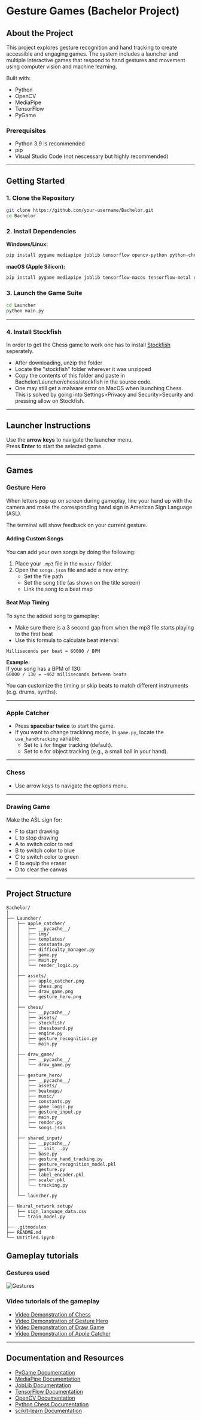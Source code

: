 # Gesture Games (Bachelor Project)

##  About the Project  
This project explores gesture recognition and hand tracking to create accessible and engaging games. The system includes a launcher and multiple interactive games that respond to hand gestures and movement using computer vision and machine learning.

Built with:
- Python  
- OpenCV  
- MediaPipe  
- TensorFlow  
- PyGame  


### Prerequisites
- Python 3.9 is recommended
- pip
- Visual Studio Code (not nescessary but highly recommended)

---
## Getting Started

### 1. Clone the Repository

```bash
git clone https://github.com/your-username/Bachelor.git
cd Bachelor
```

### 2. Install Dependencies

**Windows/Linux:**

```bash
pip install pygame mediapipe joblib tensorflow opencv-python python-chess scikit-learn numpy
```

**macOS (Apple Silicon):**

```bash
pip install pygame mediapipe joblib tensorflow-macos tensorflow-metal opencv-python python-chess scikit-learn numpy
```

### 3. Launch the Game Suite

```bash
cd Launcher
python main.py
```

---
### 4. Install Stockfish
In order to get the Chess game to work one has to install [Stockfish](https://stockfishchess.org/download/) seperately.
* After downloading, unzip the folder
* Locate the "stockfish" folder wherever it was unzipped
* Copy the contents of this folder and paste in Bachelor/Launcher/chess/stockfish in the source code.
* One may still get a malware error on MacOS when launching Chess. This is solved by going into Settings>Privacy and Security>Security and pressing allow on Stockfish.
___  
## Launcher Instructions

Use the **arrow keys** to navigate the launcher menu.  
Press **Enter** to start the selected game.

---

## Games

### Gesture Hero

When letters pop up on screen during gameplay, line your hand up with the camera and make the corresponding hand sign in American Sign Language (ASL).

The terminal will show feedback on your current gesture.

#### Adding Custom Songs

You can add your own songs by doing the following:

1. Place your `.mp3` file in the `music/` folder.
2. Open the `songs.json` file and add a new entry:
   - Set the file path
   - Set the song title (as shown on the title screen)
   - Link the song to a beat map

#### Beat Map Timing

To sync the added song to gameplay:
- Make sure there is a 3 second gap from when the mp3 file starts playing to the first beat
- Use this formula to calculate beat interval:

```
Milliseconds per beat = 60000 / BPM
```

**Example:**  
If your song has a BPM of 130:  
`60000 / 130 = ~462 milliseconds between beats`

You can customize the timing or skip beats to match different instruments (e.g. drums, synths).

---

### Apple Catcher

- Press **spacebar twice** to start the game.
- If you want to change trackinng mode, in `game.py`, locate the `use_handtracking` variable:
  - Set to `1` for finger tracking (default).
  - Set to `0` for object tracking (e.g., a small ball in your hand).

---

### Chess

- Use arrow keys to navigate the options menu.
---

### Drawing Game

Make the ASL sign for:

* F to start drawing
* L to stop drawing
* A to switch color to red
* B to switch color to blue
* C to switch color to green
* E to equip the eraser
* D to clear the canvas

---

## Project Structure

```
Bachelor/
│
├── Launcher/
│   ├── apple_catcher/
│   │   ├── __pycache__/
│   │   ├── img/
│   │   ├── templates/
│   │   ├── constants.py
│   │   ├── difficulty_manager.py
│   │   ├── game.py
│   │   ├── main.py
│   │   └── render_logic.py
│   │
│   ├── assets/
│   │   ├── apple_catcher.png
│   │   ├── chess.png
│   │   ├── draw_game.png
│   │   └── gesture_hero.png
│   │
│   ├── chess/
│   │   ├── __pycache__/
│   │   ├── assets/
│   │   ├── stockfish/
│   │   ├── chessboard.py
│   │   ├── engine.py
│   │   ├── gesture_recognition.py
│   │   └── main.py
│   │
│   ├── draw_game/
│   │   ├── __pycache__/
│   │   └── draw_game.py
│   │
│   ├── gesture_hero/
│   │   ├── __pycache__/
│   │   ├── assets/
│   │   ├── beatmaps/
│   │   ├── music/
│   │   ├── constants.py
│   │   ├── game_logic.py
│   │   ├── gesture_input.py
│   │   ├── main.py
│   │   ├── render.py
│   │   └── songs.json
│   │
│   ├── shared_input/
│   │   ├── __pycache__/
│   │   ├── __init__.py
│   │   ├── base.py
│   │   ├── gesture_hand_tracking.py
│   │   ├── gesture_recognition_model.pkl
│   │   ├── gesture.py
│   │   ├── label_encoder.pkl
│   │   ├── scaler.pkl
│   │   └── tracking.py
│   │
│   └── launcher.py
│
├── Neural_network setup/
│   ├── sign_language_data.csv
│   └── train_model.py
│
├── .gitmodules
├── README.md
└── Untitled.ipynb
```
## Gameplay tutorials

### Gestures used
![Gestures](https://github.com/user-attachments/assets/1b6520c1-637b-4f80-9fb9-228c4ce3cc54)


### Video tutorials of the gameplay  

- [Video Demonstration of Chess](https://youtu.be/c6FOaJa5Ivw)  
- [Video Demonstration of Gesture Hero](https://youtu.be/CdLEewWx-nU)  
- [Video Demonstration of Draw Game](https://youtu.be/D5UQdGqIIBw)  
- [Video Demonstration of Apple Catcher](https://youtu.be/iReqirHHHMs)  
---

## Documentation and Resources

- [PyGame Documentation](https://www.pygame.org/docs/)  
- [MediaPipe Documentation](https://developers.google.com/mediapipe/)  
- [JobLib Documentation](https://joblib.readthedocs.io/en/stable/)  
- [TensorFlow Documentation](https://www.tensorflow.org/api_docs)  
- [OpenCV Documentation](https://docs.opencv.org/4.x/index.html)  
- [Python Chess Documentation](https://python-chess.readthedocs.io/en/latest/)  
- [scikit-learn Documentation](https://scikit-learn.org/stable/)  
